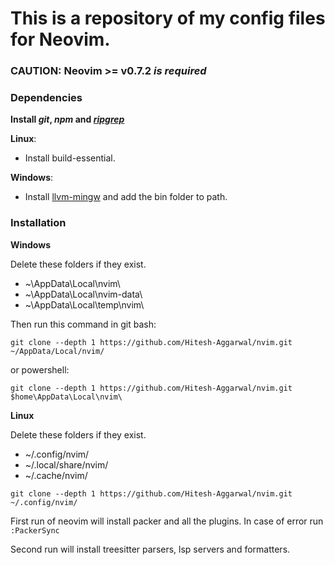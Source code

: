 # This is a repository of my config files for Neovim.

### **CAUTION**: Neovim >= v0.7.2 _is required_

### Dependencies

**Install _git_, _npm_ and [_ripgrep_](https://github.com/BurntSushi/ripgrep)**

**Linux**:

- Install build-essential.

**Windows**:

- Install [llvm-mingw](https://github.com/mstorsjo/llvm-mingw)
  and add the bin folder to path.

### Installation

**Windows**

Delete these folders if they exist.

- ~\AppData\Local\nvim\
- ~\AppData\Local\nvim-data\
- ~\AppData\Local\temp\nvim\

Then run this command in git bash:

```
git clone --depth 1 https://github.com/Hitesh-Aggarwal/nvim.git ~/AppData/Local/nvim/
```

or powershell:

```
git clone --depth 1 https://github.com/Hitesh-Aggarwal/nvim.git $home\AppData\Local\nvim\
```

**Linux**

Delete these folders if they exist.

- ~/.config/nvim/
- ~/.local/share/nvim/
- ~/.cache/nvim/

```
git clone --depth 1 https://github.com/Hitesh-Aggarwal/nvim.git ~/.config/nvim/
```

First run of neovim will install packer and all the plugins. In case of error run <code>:PackerSync</code>

Second run will install treesitter parsers, lsp servers and formatters.
